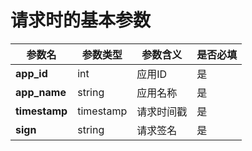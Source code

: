 # 请求时的基本参数

参数名|参数类型|参数含义|是否必填
-----|------|-------|------
**app_id**|int|应用ID|是
**app_name**|string|应用名称|是
**timestamp**|timestamp|请求时间戳|是
**sign**|string|请求签名|是